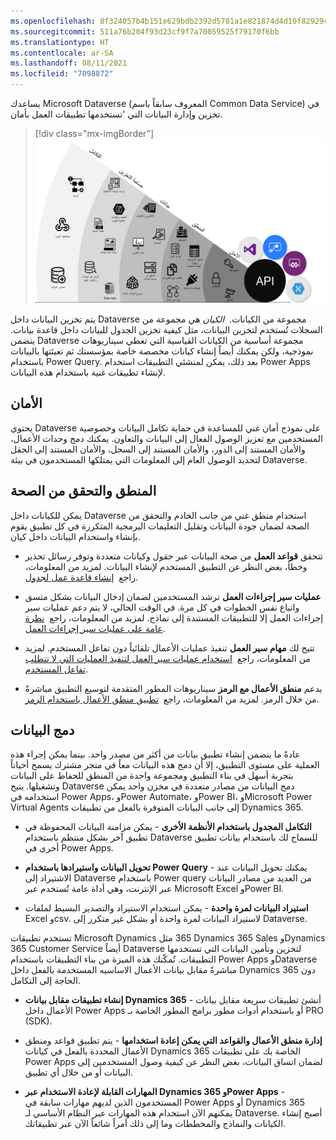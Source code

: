 ```yaml
---
ms.openlocfilehash: 8f324057b4b151e629bdb2392d5781a1e821874d4d10f82929c5b0a1ea921cbf
ms.sourcegitcommit: 511a76b204f93d23cf9f7a70059525f79170f6bb
ms.translationtype: HT
ms.contentlocale: ar-SA
ms.lasthandoff: 08/11/2021
ms.locfileid: "7098872"
---
```

يساعدك Microsoft Dataverse (المعروف سابقاً باسم Common Data Service) في تخزين وإدارة البيانات التي \'تستخدمها تطبيقات العمل بأمان.

> [!div class="mx-imgBorder"]
> [![مخطط Dataverse مع إبراز تفاصيل الأمان والمنطق والبيانات والتخزين والتكامل.](../media/dataverse-c.png)](../media/dataverse-c.png#lightbox)

يتم تخزين البيانات داخل Dataverse مجموعة من الكيانات.  *الكيان* هي مجموعة من السجلات تُستخدم لتخزين البيانات، مثل كيفية تخزين الجدول للبيانات داخل قاعدة بيانات. يتضمن Dataverse مجموعة أساسية من الكيانات القياسية التي تغطي سيناريوهات نموذجية، ولكن يمكنك أيضاً إنشاء كيانات مخصصة خاصة بمؤسستك ثم تعبئتها بالبيانات باستخدام Power Query. بعد ذلك، يمكن لمنشئي التطبيقات استخدام Power Apps لإنشاء تطبيقات غنية باستخدام هذه البيانات.

## <a name="security"></a>الأمان

يحتوي Dataverse على نموذج أمان غني للمساعدة في حماية تكامل البيانات وخصوصية المستخدمين مع تعزيز الوصول الفعال إلى البيانات والتعاون. يمكنك دمج وحدات الأعمال، والأمان المستند إلى الدور، والأمان المستند إلى السجل، والأمان المستند إلى الحقل لتحديد الوصول العام إلى المعلومات التي يمتلكها المستخدمون في بيئة Dataverse.

## <a name="logic-and-validation"></a>المنطق والتحقق من الصحة

يمكن للكيانات داخل Dataverse استخدام منطق غني من جانب الخادم والتحقق من الصحة لضمان جودة البيانات وتقليل التعليمات البرمجية المتكررة في كل تطبيق يقوم بإنشاء واستخدام البيانات داخل كيان.

-   تتحقق **قواعد العمل** من صحة البيانات عبر حقول وكيانات متعددة وتوفر رسائل تحذير وخطأ، بغض النظر عن التطبيق المستخدم لإنشاء البيانات. لمزيد من المعلومات، راجع  [إنشاء قاعدة عمل لجدول](/powerapps/maker/common-data-service/data-platform-create-business-rule/?azure-portal=true).

-   **عمليات سير إجراءات العمل** ترشد المستخدمين لضمان إدخال البيانات بشكل متسق واتباع نفس الخطوات في كل مرة. في الوقت الحالي، لا يتم دعم عمليات سير إجراءات العمل إلا للتطبيقات المستندة إلى نماذج. لمزيد من المعلومات، راجع  [نظرة عامة على عمليات سير إجراءات العمل](/dynamics365/customerengagement/on-premises/customize/business-process-flows-overview/?azure-portal=true).

-   تتيح لك **مهام سير العمل** تنفيذ عمليات الأعمال تلقائياً دون تفاعل المستخدم. لمزيد من المعلومات، راجع  [استخدام عمليات سير العمل لتنفيذ العمليات التي لا تتطلب تفاعل المستخدم](/dynamics365/customerengagement/on-premises/customize/workflow-processes/?azure-portal=true).

-   يدعم **منطق الأعمال مع الرمز** سيناريوهات المطور المتقدمة لتوسيع التطبيق مباشرةً من خلال الرمز. لمزيد من المعلومات، راجع  [تطبيق منطق الأعمال باستخدام الرمز](/powerapps/developer/common-data-service/apply-business-logic-with-code/?azure-portal=true).

## <a name="integrate-data"></a>دمج البيانات

عادةً ما يتضمن إنشاء تطبيق بيانات من أكثر من مصدر واحد. بينما يمكن إجراء هذه العملية على مستوى التطبيق، إلا أن دمج هذه البيانات معاً في متجر مشترك يسمح أحياناً بتجربة أسهل في بناء التطبيق ومجموعة واحدة من المنطق للحفاظ على البيانات وتشغيلها. يتيح Dataverse دمج البيانات من مصادر متعددة في مخزن واحد يمكن استخدامه في Power Apps، وPower Automate، وPower BI، وMicrosoft Power Virtual Agents إلى جانب البيانات المتوفرة بالفعل من تطبيقات Dynamics 365.

-   **التكامل المجدول باستخدام الأنظمة الأخرى** - يمكن مزامنة البيانات المحفوظة في تطبيق آخر بشكل منتظم باستخدام Dataverse للسماح لك باستخدام بيانات تطبيق أخرى في Power Apps.

-   **تحويل البيانات واستيرادها باستخدام Power Query** - يمكنك تحويل البيانات عند الاشتيراد إلى Dataverse باستخدام Power query من العديد من مصادر البيانات عبر الإنترنت، وهي أداة عامة تُستخدم عبر Microsoft Excel وPower BI.

-   **استيراد البيانات لمرة واحدة** - يمكن استخدام الاستيراد والتصدير البسيط لملفات Excel وcsv. لاستيراد البيانات لمرة واحدة أو بشكل غير متكرر إلى Dataverse.

تستخدم تطبيقات Microsoft Dynamics ‏365 مثل Dynamics 365 Sales وDynamics 365 Customer Service أيضاً Dataverse لتخزين وتأمين البيانات التي تستخدمها التطبيقات. تُمكّنك هذه الميزة من بناء التطبيقات باستخدام Power Apps وDataverse مباشرةً مقابل بيانات الأعمال الاساسيه المستخدمة بالفعل داخل Dynamics 365 دون الحاجة إلى التكامل.

-   **إنشاء تطبيقات مقابل بيانات Dynamics 365** - أنشئ تطبيقات سريعة مقابل بيانات الأعمال داخل Power Apps أو باستخدام أدوات مطور برامج المطور الخاصة بـ PRO ‏(SDK).

-   **إدارة منطق الأعمال والقواعد التي يمكن إعادة استخدامها** - يتم تطبيق قواعد ومنطق الأعمال المحددة بالفعل في كيانات Dynamics 365 الخاصة بك على تطبيقات Power Apps لضمان اتساق البيانات، بغض النظر عن كيفية وصول المستخدمين إلى البيانات أو من خلال أي تطبيق.

-   **المهارات القابلة لإعادة الاستخدام عبر Dynamics 365 وPower Apps** - المستخدمون الذين لديهم مهارات سابقة في Power Apps أو Dynamics 365 يمكنهم الآن استخدام هذه المهارات عبر النظام الأساسي لـ Dataverse. أصبح إنشاء الكيانات والنماذج والمخططات وما إلى ذلك أمراً شائعاً الآن عبر تطبيقاتك.
